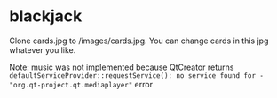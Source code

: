 # blackjack
Clone cards.jpg to <folder with executable>/images/cards.jpg. You can change cards in this jpg whatever you like.

Note: music was not implemented because QtCreator returns `defaultServiceProvider::requestService(): no service found for - "org.qt-project.qt.mediaplayer"` error
